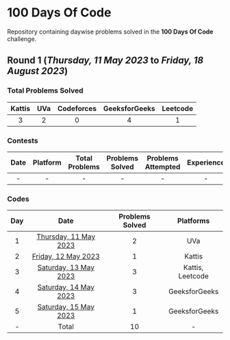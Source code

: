 # 100 Days Of Code

Repository containing daywise problems solved in the **100 Days Of Code** challenge.

## Round 1 (_Thursday, 11 May 2023_ to _Friday, 18 August 2023_)

### Total Problems Solved

| Kattis | UVa | Codeforces | GeeksforGeeks | Leetcode |
| :----: | :-: | :--------: | :-----------: | :------: |
|   3    |  2  |     0      |       4       |    1     |

### Contests

| Date | Platform | Total Problems | Problems Solved | Problems Attempted | Experience |
| :--: | :------: | :------------: | :-------------: | :----------------: | :--------: |
|  -   |    -     |       -        |        -        |         -          |     -      |

### Codes

| Day |                      Date                       | Problems Solved |    Platforms     |
| :-: | :---------------------------------------------: | :-------------: | :--------------: |
|  1  | [Thursday, 11 May 2023](/Day%2001%20-%20110523) |        2        |       UVa        |
|  2  |  [Friday, 12 May 2023](/Day%2001%20-%20120523)  |        1        |      Kattis      |
|  3  | [Saturday, 13 May 2023](/Day%2001%20-%20130523) |        3        | Kattis, Leetcode |
|  4  | [Saturday, 14 May 2023](/Day%2001%20-%20130523) |        3        |  GeeksforGeeks   |
|  5  | [Saturday, 15 May 2023](/Day%2001%20-%20130523) |        1        |  GeeksforGeeks   |
|  -  |                      Total                      |       10        |        -         |

